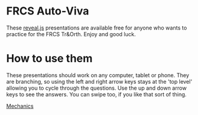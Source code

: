 # FRCS Auto-Viva
These [reveal.js](https://revealjs.com) presentations are available free for anyone who wants to practice for the FRCS Tr&Orth. Enjoy and good luck.

# How to use them
These presentations should work on any computer, tablet or phone. They are branching, so using the left and right arrow keys stays at the 'top level' allowing you to cycle through the questions. Use the up and down arrow keys to see the answers. You can swipe too, if you like that sort of thing.

[Mechanics](https://garfjeld.github.io/FRCSdefinitions/mechanics.html)
